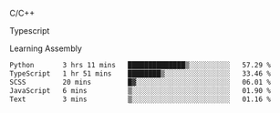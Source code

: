 <p>C/C++</p>
<p> Typescript</p>
<p>Learning Assembly</p>

<!--START_SECTION:waka-->

```txt
Python       3 hrs 11 mins   ██████████████▒░░░░░░░░░░   57.29 %
TypeScript   1 hr 51 mins    ████████▒░░░░░░░░░░░░░░░░   33.46 %
SCSS         20 mins         █▓░░░░░░░░░░░░░░░░░░░░░░░   06.01 %
JavaScript   6 mins          ▒░░░░░░░░░░░░░░░░░░░░░░░░   01.90 %
Text         3 mins          ▒░░░░░░░░░░░░░░░░░░░░░░░░   01.16 %
```

<!--END_SECTION:waka-->
